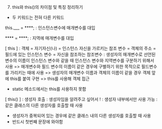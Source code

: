 7. this와 this()의 차이점 및 특징 정리하기
- 두 키워드는 전혀 다른 키워드

this.___ = ****;
: 인스턴스변수에 매개변수를 대입

**** = ****;
: 지역에 매개변수를 대입


[ this ]
: 객체 = 자기자신(나) = 인스턴스 자신을 가르키는 참조 변수 = 객체의 주소 = 필드에 있는 인스턴스 변수 = 자신을 참조하는 참조변수
: 생성자의 매개변수로 선언된 변수의 이름이 인스턴스 변수와 같을 때 인스턴스 변수와 지역변수를 구분하기 위해서 사용
=> 매개변수와 필드 변수의 이름이 같은 경우에 구별하기 위한 목적으로 필드변수를 가리키는 때에 사용 
=> 생성자의 매개변수 이름과 객체의 이름이 같을 경우 객체 앞에 this를 붙여 구현
=> this를 사용해 객체 접근
- static 메소드에서는 this를 사용하지 못함

[ this() ]
: 생성자 호출
: 생성자임을 알려주고 싶어서 !
: 생성자 내부에서만  사용 가능
: 같은 클래스의 다른 생성자를 호출할 때 사용
- 생성자가 중복되어 있는 경우에 같은 클래스 내의 다른 생성자를 호출할 때 사용  
- 반드시 첫번째 문장에 와야함 
